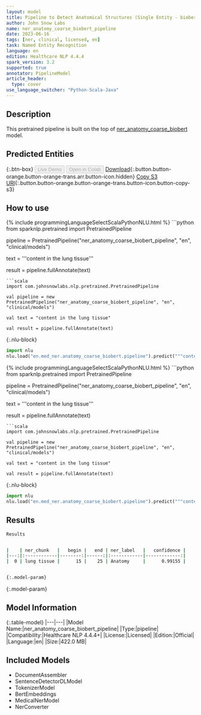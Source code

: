 ```yaml
---
layout: model
title: Pipeline to Detect Anatomical Structures (Single Entity - biobert)
author: John Snow Labs
name: ner_anatomy_coarse_biobert_pipeline
date: 2023-06-16
tags: [ner, clinical, licensed, en]
task: Named Entity Recognition
language: en
edition: Healthcare NLP 4.4.4
spark_version: 3.2
supported: true
annotator: PipelineModel
article_header:
  type: cover
use_language_switcher: "Python-Scala-Java"
---
```


## Description

This pretrained pipeline is built on the top of [ner_anatomy_coarse_biobert](https://nlp.johnsnowlabs.com/2021/03/31/ner_anatomy_coarse_biobert_en.html) model.

## Predicted Entities



{:.btn-box}
<button class="button button-orange" disabled>Live Demo</button>
<button class="button button-orange" disabled>Open in Colab</button>
[Download](https://s3.amazonaws.com/auxdata.johnsnowlabs.com/clinical/models/ner_anatomy_coarse_biobert_pipeline_en_4.4.4_3.2_1686945562652.zip){:.button.button-orange.button-orange-trans.arr.button-icon.hidden}
[Copy S3 URI](s3://auxdata.johnsnowlabs.com/clinical/models/ner_anatomy_coarse_biobert_pipeline_en_4.4.4_3.2_1686945562652.zip){:.button.button-orange.button-orange-trans.button-icon.button-copy-s3}

## How to use

<div class="tabs-box" markdown="1">
{% include programmingLanguageSelectScalaPythonNLU.html %}
```python
from sparknlp.pretrained import PretrainedPipeline

pipeline = PretrainedPipeline("ner_anatomy_coarse_biobert_pipeline", "en", "clinical/models")

text = '''content in the lung tissue'''

result = pipeline.fullAnnotate(text)
```
```scala
import com.johnsnowlabs.nlp.pretrained.PretrainedPipeline

val pipeline = new PretrainedPipeline("ner_anatomy_coarse_biobert_pipeline", "en", "clinical/models")

val text = "content in the lung tissue"

val result = pipeline.fullAnnotate(text)
```


{:.nlu-block}
```python
import nlu
nlu.load("en.med_ner.anatomy_coarse_biobert.pipeline").predict("""content in the lung tissue""")
```

</div>

<div class="tabs-box" markdown="1">
{% include programmingLanguageSelectScalaPythonNLU.html %}
```python
from sparknlp.pretrained import PretrainedPipeline

pipeline = PretrainedPipeline("ner_anatomy_coarse_biobert_pipeline", "en", "clinical/models")

text = '''content in the lung tissue'''

result = pipeline.fullAnnotate(text)
```
```scala
import com.johnsnowlabs.nlp.pretrained.PretrainedPipeline

val pipeline = new PretrainedPipeline("ner_anatomy_coarse_biobert_pipeline", "en", "clinical/models")

val text = "content in the lung tissue"

val result = pipeline.fullAnnotate(text)
```

{:.nlu-block}
```python
import nlu
nlu.load("en.med_ner.anatomy_coarse_biobert.pipeline").predict("""content in the lung tissue""")
```
</div>

## Results

```bash
Results


|    | ner_chunk   |   begin |   end | ner_label   |   confidence |
|---:|:------------|--------:|------:|:------------|-------------:|
|  0 | lung tissue |      15 |    25 | Anatomy     |      0.99155 |


{:.model-param}
```

{:.model-param}
## Model Information

{:.table-model}
|---|---|
|Model Name:|ner_anatomy_coarse_biobert_pipeline|
|Type:|pipeline|
|Compatibility:|Healthcare NLP 4.4.4+|
|License:|Licensed|
|Edition:|Official|
|Language:|en|
|Size:|422.0 MB|

## Included Models

- DocumentAssembler
- SentenceDetectorDLModel
- TokenizerModel
- BertEmbeddings
- MedicalNerModel
- NerConverter